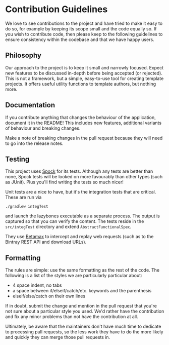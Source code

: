 Contribution Guidelines
=======================

We love to see contributions to the project and have tried to make it easy to
do so, for example by keeping its scope small and the code equally so. If you
wish to contribute code, then please keep to the following guidelines to
ensure consistency within the codebase and that we have happy users.

Philosophy
----------

Our approach to the project is to keep it small and narrowly focused. Expect new
features to be discussed in-depth before being accepted (or rejected). This is
not a framework, but a simple, easy-to-use tool for creating template projects.
It offers useful utility functions to template authors, but nothing more.

Documentation
-------------

If you contribute anything that changes the behaviour of the application,
document it in the README! This includes new features, additional variants
of behaviour and breaking changes.

Make a note of breaking changes in the pull request because they will need
to go into the release notes.

Testing
-------

This project uses [Spock](http://dosc.spockframework.org/) for its tests. Although
any tests are better than none, Spock tests will be looked on more favourably than
other types (such as JUnit). Plus you'll find writing the tests so much nicer!

Unit tests are a nice to have, but it's the integration tests that are critical.
These are run via

    ./gradlew integTest

and launch the lazybones executable as a separate process. The output is captured
so that you can verify the content. The tests reside in the `src/integTest`
directory and extend `AbstractFunctionalSpec`.

They use [Betamax](http://freeside.co/betamax) to intercept and replay web requests
(such as to the Bintray REST API and download URLs).

Formatting
----------

The rules are simple: use the same formatting as the rest of the code. The
following is a list of the styles we are particularly particular about:

* 4 space indent, no tabs
* a space between if/elseif/catch/etc. keywords and the parenthesis
* elseif/else/catch on their own lines

If in doubt, submit the change and mention in the pull request that you're not
sure about a particular style you used. We'd rather have the contribution and
fix any minor problems than not have the contribution at all.

Ultimately, be aware that the maintainers don't have much time to dedicate to
processing pull requests, so the less work they have to do the more likely and
quickly they can merge those pull requests in.

